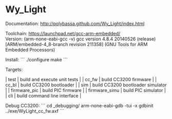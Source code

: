 Wy_Light
===========

Documentation: http://polybassa.github.com/Wy_Light/index.html

Toolchain: https://launchpad.net/gcc-arm-embedded/	
Version:  (arm-none-eabi-gcc -v)
gcc version 4.8.4 20140526 (release) [ARM/embedded-4_8-branch revision 211358] (GNU Tools for ARM Embedded Processors) 

Install:
´´´
./configure
make
´´´

Targets:

| test          | build and execute unit tests        |
| cc_fw         | build CC3200 firmware               |
| cc_bl         | build CC3200 bootloader             |
| sim           | build CC3200 bootloader simulator   |
| firmware_pic  | build PIC firmware                  |
| firmware_simu | build PIC simulator                 |
| cli           | build command line interface        |

Debug CC3200:
´´´
cd _debugging/
arm-none-eabi-gdb -tui -x gdbinit ../exe/WyLight_cc_fw.axf
´´´ 
